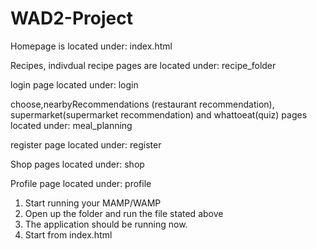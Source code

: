 # WAD2-Project

Homepage is located under: index.html

Recipes, indivdual recipe pages are located under: recipe_folder

login page located under: login

choose,nearbyRecommendations (restaurant recommendation), supermarket(supermarket recommendation) and whattoeat(quiz) pages located under: meal_planning

register page located under: register

Shop pages located under: shop

Profile page located under: profile



1. Start running your MAMP/WAMP
2. Open up the folder and run the file stated above
3. The application should be running now.
4. Start from index.html
